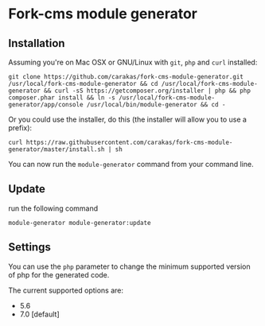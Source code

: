 # Fork-cms module generator

## Installation

Assuming you're on Mac OSX or GNU/Linux with `git`, `php` and `curl` installed:

	git clone https://github.com/carakas/fork-cms-module-generator.git /usr/local/fork-cms-module-generator && cd /usr/local/fork-cms-module-generator && curl -sS https://getcomposer.org/installer | php && php composer.phar install && ln -s /usr/local/fork-cms-module-generator/app/console /usr/local/bin/module-generator && cd -

Or you could use the installer, do this (the installer will allow you to use a prefix):

	curl https://raw.githubusercontent.com/carakas/fork-cms-module-generator/master/install.sh | sh

You can now run the `module-generator` command from your command line.

## Update

run the following command

    module-generator module-generator:update
    
## Settings

You can use the `php` parameter to change the minimum supported version of php for the generated code.

The current supported options are:
* 5.6
* 7.0 [default]
